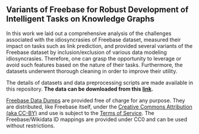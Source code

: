 
## Variants of Freebase for Robust Development of Intelligent Tasks on Knowledge Graphs

In this work we laid out a comprehensive analysis of the challenges associated with the idiosyncrasies of Freebase dataset, measured their impact on tasks such as link prediction, and provided several variants of the Freebase dataset by inclusion/exclusion of various data modeling idiosyncrasies. Therefore, one can grasp the opportunity to leverage or avoid such features based on the nature of their tasks. Furthermore, the datasets underwent thorough cleaning in order to improve their utility. 

The details of datasets and data preprocessing scripts are made available in this repository.
**The data can be downloaded from this [link](https://www.dropbox.com/s/idzqsh1a34swaz0/Freebases.zip?dl=0).**


[Freebase Data Dumps](https://developers.google.com/freebase/data) are provided free of charge for any purpose. They are distributed, like Freebase itself, under the [Creative Commons Attribution (aka CC-BY)](http://creativecommons.org/licenses/by/2.5/) and use is subject to the [Terms of Service](https://developers.google.com/freebase/terms). The Freebase/Wikidata ID mappings are provided under CC0 and can be used without restrictions.

